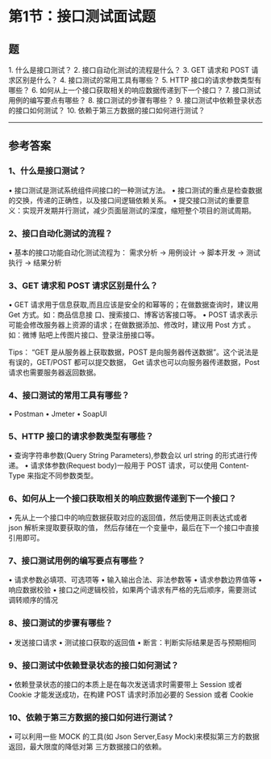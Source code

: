 # 第1节：接口测试面试题

## 题
1\. 什么是接口测试？
2\. 接口自动化测试的流程是什么？
3\. GET 请求和 POST 请求区别是什么？
4\. 接口测试的常用工具有哪些？
5\. HTTP 接口的请求参数类型有哪些？
6\. 如何从上一个接口获取相关的响应数据传递到下一个接口？
7\. 接口测试用例的编写要点有哪些？
8\. 接口测试的步骤有哪些？
9\. 接口测试中依赖登录状态的接口如何测试？
10\. 依赖于第三方数据的接口如何进行测试？

---


## 参考答案
### 1、什么是接口测试？
• 接口测试是测试系统组件间接口的一种测试方法。
• 接口测试的重点是检查数据的交换，传递的正确性，以及接口间逻辑依赖关系。
• 提交接口测试的重要意义：实现开发期并行测试，减少页面层测试的深度，缩短整个项目的测试周期。

### 2、接口自动化测试的流程？
• 基本的接口功能自动化测试流程为： 需求分析 -> 用例设计 -> 脚本开发 -> 测试执行 -> 结果分析

### 3、GET 请求和 POST 请求区别是什么？
• GET 请求用于信息获取,而且应该是安全的和幂等的；在做数据查询时，建议用 Get 方式。如：商品信息接
口、搜索接口、博客访客接口等。
• POST 请求表示可能会修改服务器上资源的请求；在做数据添加、修改时，建议用 Post 方式 。如：微博
贴吧上传图片接口、登录注册接口等。

Tips：
“GET 是从服务器上获取数据，POST 是向服务器传送数据”。这个说法是有误的，GET/POST 都可以提交数据，
Get 请求也可以向服务器传递数据，Post 请求也需要服务器返回数据。

### 4、接口测试的常用工具有哪些？
• Postman
• Jmeter
• SoapUI

### 5、HTTP 接口的请求参数类型有哪些？
• 查询字符串参数(Query String Parameters),参数会以 url string 的形式进行传递。
• 请求体参数(Request body)一般用于 POST 请求，可以使用 Content-Type 来指定不同参数类型。

### 6、如何从上一个接口获取相关的响应数据传递到下一个接口？
• 先从上一个接口中的响应数据获取对应的返回值，然后使用正则表达式或者 json 解析来提取要获取的值，
然后存储在一个变量中，最后在下一个接口中直接引用即可。

### 7、接口测试用例的编写要点有哪些？
• 请求参数必填项、可选项等
• 输入输出合法、非法参数等
• 请求参数边界值等
• 响应数据校验
• 接口之间逻辑校验，如果两个请求有严格的先后顺序，需要测试调转顺序的情况

### 8、接口测试的步骤有哪些？
• 发送接口请求
• 测试接口获取的返回值
• 断言：判断实际结果是否与预期相同

### 9、接口测试中依赖登录状态的接口如何测试？
• 依赖登录状态的接口的本质上是在每次发送请求时需要带上 Session 或者 Cookie 才能发送成功，在构建
POST 请求时添加必要的 Session 或者 Cookie


### 10、依赖于第三方数据的接口如何进行测试？
• 可以利用一些 MOCK 的工具(如 Json Server,Easy Mock)来模拟第三方的数据返回，最大限度的降低对第
三方数据接口的依赖。